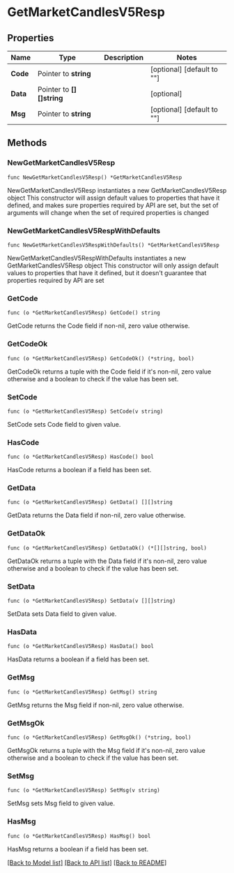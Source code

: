 # GetMarketCandlesV5Resp

## Properties

Name | Type | Description | Notes
------------ | ------------- | ------------- | -------------
**Code** | Pointer to **string** |  | [optional] [default to ""]
**Data** | Pointer to **[][]string** |  | [optional] 
**Msg** | Pointer to **string** |  | [optional] [default to ""]

## Methods

### NewGetMarketCandlesV5Resp

`func NewGetMarketCandlesV5Resp() *GetMarketCandlesV5Resp`

NewGetMarketCandlesV5Resp instantiates a new GetMarketCandlesV5Resp object
This constructor will assign default values to properties that have it defined,
and makes sure properties required by API are set, but the set of arguments
will change when the set of required properties is changed

### NewGetMarketCandlesV5RespWithDefaults

`func NewGetMarketCandlesV5RespWithDefaults() *GetMarketCandlesV5Resp`

NewGetMarketCandlesV5RespWithDefaults instantiates a new GetMarketCandlesV5Resp object
This constructor will only assign default values to properties that have it defined,
but it doesn't guarantee that properties required by API are set

### GetCode

`func (o *GetMarketCandlesV5Resp) GetCode() string`

GetCode returns the Code field if non-nil, zero value otherwise.

### GetCodeOk

`func (o *GetMarketCandlesV5Resp) GetCodeOk() (*string, bool)`

GetCodeOk returns a tuple with the Code field if it's non-nil, zero value otherwise
and a boolean to check if the value has been set.

### SetCode

`func (o *GetMarketCandlesV5Resp) SetCode(v string)`

SetCode sets Code field to given value.

### HasCode

`func (o *GetMarketCandlesV5Resp) HasCode() bool`

HasCode returns a boolean if a field has been set.

### GetData

`func (o *GetMarketCandlesV5Resp) GetData() [][]string`

GetData returns the Data field if non-nil, zero value otherwise.

### GetDataOk

`func (o *GetMarketCandlesV5Resp) GetDataOk() (*[][]string, bool)`

GetDataOk returns a tuple with the Data field if it's non-nil, zero value otherwise
and a boolean to check if the value has been set.

### SetData

`func (o *GetMarketCandlesV5Resp) SetData(v [][]string)`

SetData sets Data field to given value.

### HasData

`func (o *GetMarketCandlesV5Resp) HasData() bool`

HasData returns a boolean if a field has been set.

### GetMsg

`func (o *GetMarketCandlesV5Resp) GetMsg() string`

GetMsg returns the Msg field if non-nil, zero value otherwise.

### GetMsgOk

`func (o *GetMarketCandlesV5Resp) GetMsgOk() (*string, bool)`

GetMsgOk returns a tuple with the Msg field if it's non-nil, zero value otherwise
and a boolean to check if the value has been set.

### SetMsg

`func (o *GetMarketCandlesV5Resp) SetMsg(v string)`

SetMsg sets Msg field to given value.

### HasMsg

`func (o *GetMarketCandlesV5Resp) HasMsg() bool`

HasMsg returns a boolean if a field has been set.


[[Back to Model list]](../README.md#documentation-for-models) [[Back to API list]](../README.md#documentation-for-api-endpoints) [[Back to README]](../README.md)


